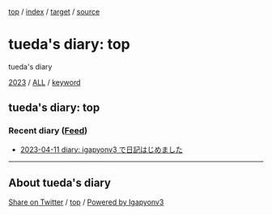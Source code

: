 [top](index.html) / [index](index.html) / [target](https://uedaueo.github.io/diary-of-tueda/README.html) / [source](https://github.com/uedaueo/diary-of-tueda/blob/master/README.src.md) 

tueda's diary: top
=====================================================================================================
tueda's diary

[2023](2023/index.html)
/ [ALL](idxall.html)
 / [keyword](keyword/index.html)

## tueda's diary: top

### Recent diary ([Feed](https://uedaueo.github.io/diary-of-tueda/atomRecent.xml))

* [2023-04-11 diary: igapyonv3 で日記はじめました](2023/ig230411.html)


----------------------------------------------------------------------------------------------------

## About tueda's diary

[Share on Twitter](https://twitter.com/intent/tweet?hashtags=tueda%2Cuedaueo&text=tueda%27s+diary%3A+top&url=https%3A%2F%2Fuedaueo.github.io%2Fdiary-of-tueda%2FREADME.html) / [top](index.html) / [Powered by Igapyonv3](https://github.com/igapyon/igapyonv3)
